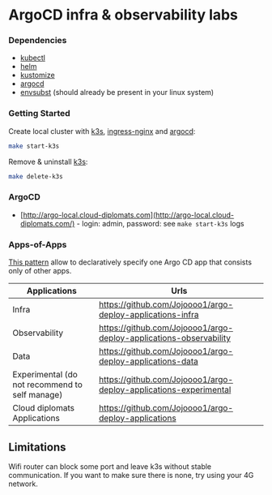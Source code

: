 # ArgoCD infra & observability labs

### Dependencies

* [kubectl](https://kubernetes.io/docs/tasks/tools)
* [helm](https://helm.sh/docs/intro/install)
* [kustomize](https://kubectl.docs.kubernetes.io/installation/kustomize)
* [argocd](https://argo-cd.readthedocs.io/en/stable/cli_installation)
* [envsubst](https://www.baeldung.com/linux/envsubst-command) (should already be present in your linux system)

### Getting Started

Create local cluster with [k3s](https://k3s.io/), [ingress-nginx](https://kubernetes.github.io/ingress-nginx) and [argocd](https://argo-cd.readthedocs.io/en/stable):

```bash
make start-k3s
```

Remove & uninstall [k3s](https://k3s.io/):

```bash
make delete-k3s
```

### ArgoCD

* [http://argo-local.cloud-diplomats.com](http://argo-local.cloud-diplomats.com/) - login: admin, password: see `make start-k3s` logs

### Apps-of-Apps

[This pattern](https://argo-cd.readthedocs.io/en/stable/operator-manual/cluster-bootstrapping/#app-of-apps-pattern) allow to declaratively specify one Argo CD app that consists only of other apps.

| Applications  | Urls |
| ------------- | ------------- |
| Infra | <https://github.com/Jojoooo1/argo-deploy-applications-infra> |
| Observability | <https://github.com/Jojoooo1/argo-deploy-applications-observability> |
| Data  | <https://github.com/Jojoooo1/argo-deploy-applications-data>  |
| Experimental (do not recommend to self manage)  | <https://github.com/Jojoooo1/argo-deploy-applications-experimental>  |
| Cloud diplomats Applications | <https://github.com/Jojoooo1/argo-deploy-applications> |

## Limitations

Wifi router can block some port and leave k3s without stable communication. If you want to make sure there is none, try using your 4G network.
